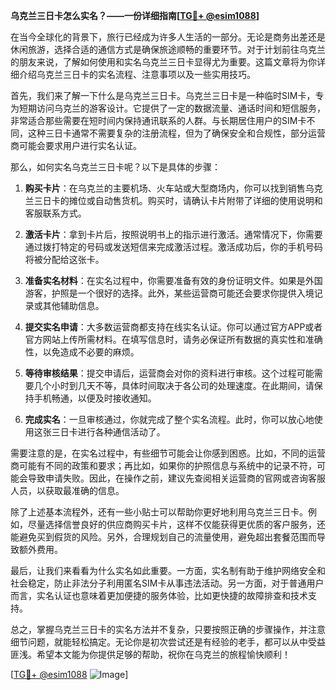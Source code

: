 **乌克兰三日卡怎么实名？——一份详细指南[[TG💪+ @esim1088](https://t.me/s/esim1088)]**

在当今全球化的背景下，旅行已经成为许多人生活的一部分。无论是商务出差还是休闲旅游，选择合适的通信方式是确保旅途顺畅的重要环节。对于计划前往乌克兰的朋友来说，了解如何使用和实名乌克兰三日卡显得尤为重要。这篇文章将为你详细介绍乌克兰三日卡的实名流程、注意事项以及一些实用技巧。

首先，我们来了解一下什么是乌克兰三日卡。乌克兰三日卡是一种临时SIM卡，专为短期访问乌克兰的游客设计。它提供了一定的数据流量、通话时间和短信服务，非常适合那些需要在短时间内保持通讯联系的人群。与长期居住用户的SIM卡不同，这种三日卡通常不需要复杂的注册流程，但为了确保安全和合规性，部分运营商可能会要求用户进行实名认证。

那么，如何实名乌克兰三日卡呢？以下是具体的步骤：

1. **购买卡片**：在乌克兰的主要机场、火车站或大型商场内，你可以找到销售乌克兰三日卡的摊位或自动售货机。购买时，请确认卡片附带了详细的使用说明和客服联系方式。

2. **激活卡片**：拿到卡片后，按照说明书上的指示进行激活。通常情况下，你需要通过拨打特定的号码或发送短信来完成激活过程。激活成功后，你的手机号码将被分配给这张卡。

3. **准备实名材料**：在实名过程中，你需要准备有效的身份证明文件。如果是外国游客，护照是一个很好的选择。此外，某些运营商可能还会要求你提供入境记录或其他辅助信息。

4. **提交实名申请**：大多数运营商都支持在线实名认证。你可以通过官方APP或者官方网站上传所需材料。在填写信息时，请务必保证所有数据的真实性和准确性，以免造成不必要的麻烦。

5. **等待审核结果**：提交申请后，运营商会对你的资料进行审核。这个过程可能需要几个小时到几天不等，具体时间取决于各公司的处理速度。在此期间，请保持手机畅通，以便及时接收通知。

6. **完成实名**：一旦审核通过，你就完成了整个实名流程。此时，你可以放心地使用这张三日卡进行各种通信活动了。

需要注意的是，在实名过程中，有些细节可能会让你感到困惑。比如，不同的运营商可能有不同的政策和要求；再比如，如果你的护照信息与系统中的记录不符，可能会导致申请失败。因此，在操作之前，建议先查阅相关运营商的官网或咨询客服人员，以获取最准确的信息。

除了上述基本流程外，还有一些小贴士可以帮助你更好地利用乌克兰三日卡。例如，尽量选择信誉良好的供应商购买卡片，这样不仅能获得更优质的客户服务，还能避免买到假货的风险。另外，合理规划自己的流量使用，避免超出套餐范围而导致额外费用。

最后，让我们来看看为什么实名如此重要。一方面，实名制有助于维护网络安全和社会稳定，防止非法分子利用匿名SIM卡从事违法活动。另一方面，对于普通用户而言，实名认证也意味着更加便捷的服务体验，比如更快捷的故障排查和技术支持。

总之，掌握乌克兰三日卡的实名方法并不复杂，只要按照正确的步骤操作，并注意细节问题，就能轻松搞定。无论你是初次尝试还是有经验的老手，都可以从中受益匪浅。希望本文能为你提供足够的帮助，祝你在乌克兰的旅程愉快顺利！

[[TG💪+ @esim1088](https://t.me/s/esim1088) ![Image](https://i.postimg.cc/4NQfJmqS/Snipaste-2025-05-13-00-14-12.png)]